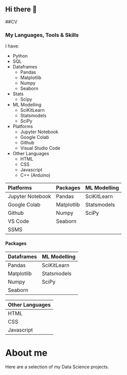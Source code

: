 ## Hi there 👋
##CV
### My Languages, Tools & Skills
I have:
  - Python
  - SQL
  - Dataframes
    - Pandas
    - Matplotlib
    - Numpy
    - Seaborn
  - Stats
    - Scipy
  - ML Modelling
    - SciKitLearn
    - Statsmodels
    - SciPy
  - Platforms
    - Jupyter Notebook 
    - Google Colab
    - Github
    - Visual Studio Code
  - Other Languages
    - HTML
    - CSS
    - Javascript
    - C++ (Arduino)
   
| Platforms        | Packages   | ML Modelling |
| :---             | :---       | :---         |
| Jupyter Notebook | Pandas     | SciKitLearn  |
| Google Colab     | Matplotlib | Statsmodels  |
| Github           | Numpy      |          SciPy    |
| VS Code          | Seaborn    |              |
| SSMS             |            |              |

#### Packages
| Dataframes | ML Modelling |
| :---       | :---         |
| Pandas     | SciKitLearn  |
| Matplotlib | Statsmodels  |
| Numpy      | SciPy        |
| Seaborn    |              |


| Other Languages |
| ---             |
| HTML            |
| CSS             |
| Javascript      |


    
# About me

Here are a selection of my Data Science projects.

<!--
**robertsproulcran/robertsproulcran** is a ✨ _special_ ✨ repository because its `README.md` (this file) appears on your GitHub profile.

Here are some ideas to get you started:

- 🔭 I’m currently working on ...
- 🌱 I’m currently learning ...
- 👯 I’m looking to collaborate on ...
- 🤔 I’m looking for help with ...
- 💬 Ask me about ...
- 📫 How to reach me: ...
- 😄 Pronouns: ...
- ⚡ Fun fact: ...
-->
